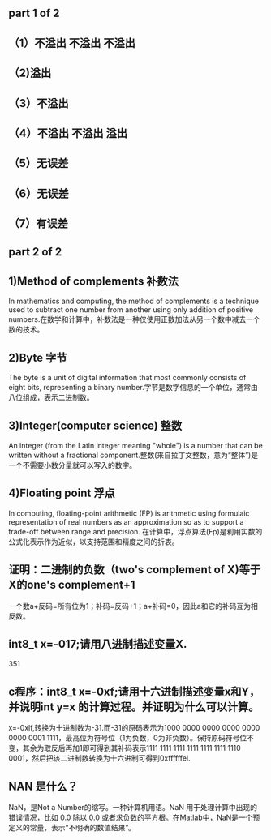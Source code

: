 ## part 1 of 2
## （1）不溢出 不溢出 不溢出
## （2)溢出
## （3）不溢出
## （4）不溢出 不溢出 溢出
## （5）无误差
## （6）无误差
## （7）有误差
## part 2 of 2
## 1)Method of complements 补数法
In mathematics and computing, the method of complements is a technique used to subtract one number from another using only addition of positive numbers.在数学和计算中，补数法是一种仅使用正数加法从另一个数中减去一个数的技术。
## 2)Byte 字节
The byte is a unit of digital information that most commonly consists of eight bits, representing a binary number.字节是数字信息的一个单位，通常由八位组成，表示二进制数。
## 3)Integer(computer science) 整数
An integer (from the Latin integer meaning "whole") is a number that can be written without a fractional component.整数(来自拉丁文整数，意为“整体”)是一个不需要小数分量就可以写入的数字。
## 4)Floating point 浮点
In computing, floating-point arithmetic (FP) is arithmetic using formulaic representation of real numbers as an approximation so as to support a trade-off between range and precision. 在计算中，浮点算法(Fp)是利用实数的公式化表示作为近似，以支持范围和精度之间的折衷。
## 证明：二进制的负数（two's complement of X)等于X的one's complement+1
一个数a+反码=所有位为1；补码=反码+1；a+补码=0，因此a和它的补码互为相反数。
## int8_t x=-017;请用八进制描述变量X.
351
## c程序：int8_t x=-0xf;请用十六进制描述变量x和Y，并说明int y=x 的计算过程。并证明为什么可以计算。
x=-0xlf,转换为十进制数为-31.而-31的原码表示为1000 0000 0000 0000 0000 0000 0001 1111，最高位为符号位（1为负数，0为非负数）。保持原码符号位不变，其余为取反后再加1即可得到其补码表示1111 1111 1111 1111 1111 1111 1110 0001，然后把该二进制数转换为十六进制可得到0xffffffel.
## NAN 是什么？
NaN，是Not a Number的缩写。一种计算机用语。NaN 用于处理计算中出现的错误情况，比如 0.0 除以 0.0 或者求负数的平方根。在Matlab中，NaN是一个预定义的常量，表示“不明确的数值结果”。
